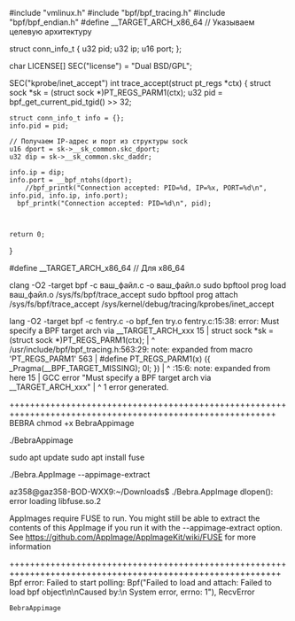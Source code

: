#include "vmlinux.h"
#include "bpf/bpf_tracing.h"
#include  "bpf/bpf_endian.h"
#define __TARGET_ARCH_x86_64  // Указываем целевую архитектуру


struct conn_info_t {
    u32 pid;
    u32 ip;
    u16 port;
};

char LICENSE[] SEC("license") = "Dual BSD/GPL";

SEC("kprobe/inet_accept")
int trace_accept(struct pt_regs *ctx) {
    struct sock *sk = (struct sock *)PT_REGS_PARM1(ctx);
    u32 pid = bpf_get_current_pid_tgid() >> 32;

    struct conn_info_t info = {};
    info.pid = pid;
    
    // Получаем IP-адрес и порт из структуры sock
    u16 dport = sk->__sk_common.skc_dport;
    u32 dip = sk->__sk_common.skc_daddr;
    
    info.ip = dip;
    info.port = __bpf_ntohs(dport);
        //bpf_printk("Connection accepted: PID=%d, IP=%x, PORT=%d\n", info.pid, info.ip, info.port);
      bpf_printk("Connection accepted: PID=%d\n", pid);



    return 0;
}


#define __TARGET_ARCH_x86_64 // Для x86_64

clang -O2 -target bpf -c ваш_файл.c -o ваш_файл.o
sudo bpftool prog load ваш_файл.o /sys/fs/bpf/trace_accept
sudo bpftool prog attach /sys/fs/bpf/trace_accept /sys/kernel/debug/tracing/kprobes/inet_accept

lang -O2 -target bpf -c fentry.c -o bpf_fen
try.o
fentry.c:15:38: error: Must specify a BPF target arch via __TARGET_ARCH_xxx
   15 |     struct sock *sk = (struct sock *)PT_REGS_PARM1(ctx);
      |                                      ^
/usr/include/bpf/bpf_tracing.h:563:29: note: expanded from macro 'PT_REGS_PARM1'
  563 | #define PT_REGS_PARM1(x) ({ _Pragma(__BPF_TARGET_MISSING); 0l; })
      |                             ^
<scratch space>:15:6: note: expanded from here
   15 |  GCC error "Must specify a BPF target arch via __TARGET_ARCH_xxx"
      |      ^
1 error generated.


++++++++++++++++++++++++++++++++++++++++++++++++++++++++++++++++++++++++++++++++++++++++++++++++++++++++++
BEBRA
chmod +x BebraAppimage

./BebraAppimage

sudo apt update
sudo apt install fuse

./Bebra.AppImage --appimage-extract



az358@gaz358-BOD-WXX9:~/Downloads$ ./Bebra.AppImage 
dlopen(): error loading libfuse.so.2

AppImages require FUSE to run. 
You might still be able to extract the contents of this AppImage 
if you run it with the --appimage-extract option. 
See https://github.com/AppImage/AppImageKit/wiki/FUSE 
for more information

+++++++++++++++++++++++++++++++++++++++++++++++++++++++++++++++++++++++++++++++++++++++++++++++++++++++++++
    Bpf error: Failed to start polling: Bpf("Failed to load and attach: Failed to load bpf object\n\nCaused by:\n    System error, errno: 1"), RecvError



    BebraAppimage
